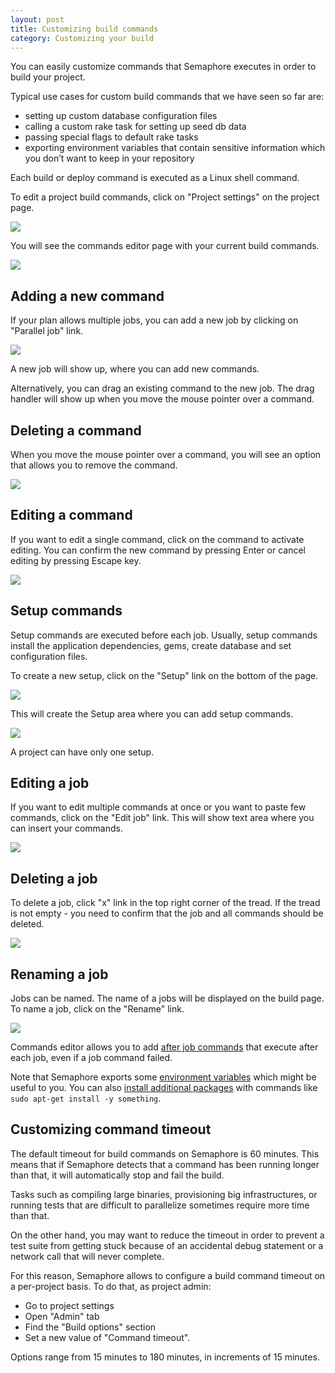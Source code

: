 ```yaml
---
layout: post
title: Customizing build commands
category: Customizing your build
---
```


You can easily customize commands that Semaphore executes in order to build your project.

Typical use cases for custom build commands that we have seen so far are:

 * setting up custom database configuration files
 * calling a custom rake task for setting up seed db data
 * passing special flags to default rake tasks
 * exporting environment variables that contain sensitive information which you don’t want to keep in your repository

Each build or deploy command is executed as a Linux shell command.

To edit a project build commands, click on "Project settings" on the  project page.

<img src="/docs/assets/img/custom-build-commands/cbc-project-settings-link.png" class="img-bordered-padding img-responsive">

You will see the commands editor page with your current build commands.

<img src="/docs/assets/img/custom-build-commands/build-settings.png" class="img-bordered-padding img-responsive">

## Adding a new command

If your plan allows multiple jobs, you can add a new job by clicking on
"Parallel job" link.

<img src="/docs/assets/img/custom-build-commands/parallel-job.png" class="img-bordered-padding img-responsive">

A new job will show up, where you can add new commands.

Alternatively, you can drag an existing command to the new job. The drag
handler will show up when you move the mouse pointer over a command.

## Deleting a command

When you move the mouse pointer over a command, you will see an option that
allows you to remove the command.

<img src="/docs/assets/img/custom-build-commands/delete-command.png" class="img-bordered-padding img-responsive">

## Editing a command

If you want to edit a single command, click on the command to activate editing.
You can confirm the new command by pressing Enter or cancel editing by pressing
Escape key.

<img src="/docs/assets/img/custom-build-commands/edit-command.png" class="img-bordered-padding img-responsive">

## Setup commands

Setup commands are executed before each job. Usually, setup commands install
the application dependencies, gems, create database and set configuration files.

To create a new setup, click on the "Setup" link on the bottom of the page.

<img src="/docs/assets/img/custom-build-commands/setup-button.png" class="img-bordered-padding img-responsive">

This will create the Setup area where you can add setup commands.

<img src="/docs/assets/img/custom-build-commands/setup-commands.png" class="img-bordered-padding img-responsive">

A project can have only one setup.

## Editing a job

If you want to edit multiple commands at once or you want to paste few commands,
click on the "Edit job" link. This will show text area where you can insert
your commands.

<img src="/docs/assets/img/custom-build-commands/edit-job.png" class="img-bordered-padding img-responsive">

## Deleting a job

To delete a job, click "x" link in the top right corner of the tread. If the
tread is not empty - you need to confirm that the job and all commands should
be deleted.

<img src="/docs/assets/img/custom-build-commands/delete-job.png" class="img-bordered-padding img-responsive">

## Renaming a job

Jobs can be named. The name of a jobs will be displayed on the build page.
To name a job, click on the "Rename" link.

<img src="/docs/assets/img/custom-build-commands/rename-job.png" class="img-bordered-padding img-responsive">

Commands editor allows you to add [after
job commands](/docs/using-post-thread-commands.html) that execute after each
job, even if a job command failed.

Note that Semaphore exports some [environment
variables](/docs/available-environment-variables.html) which might be useful to
you. You can also [install additional
packages](/docs/how-to-install-dependency.html) with commands like `sudo apt-get
install -y something`.

## Customizing command timeout

The default timeout for build commands on Semaphore is 60 minutes.
This means that if Semaphore detects that a command has been running longer than
that, it will automatically stop and fail the build.

Tasks such as compiling large binaries, provisioning big infrastructures, or
running tests that are difficult to parallelize sometimes require more time than
that.

On the other hand, you may want to reduce the timeout in order to prevent a test
suite from getting stuck because of an accidental debug statement or a network
call that will never complete.

For this reason, Semaphore allows to configure a build command timeout on a
per-project basis. To do that, as project admin:

- Go to project settings
- Open "Admin" tab
- Find the "Build options" section
- Set a new value of "Command timeout".

Options range from 15 minutes to 180 minutes, in increments of 15 minutes.
